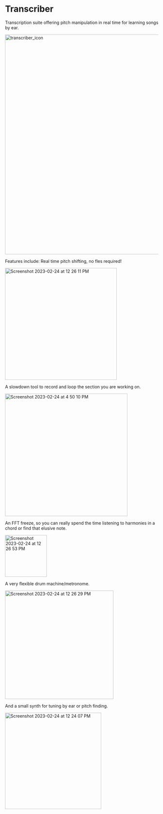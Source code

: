 # Transcriber
Transcription suite offering pitch manipulation in real time for learning songs by ear.

<img width="721" alt="transcriber_icon" src="https://user-images.githubusercontent.com/91866163/222673708-13205615-c9f9-40eb-9c26-7680ef17cf6d.png">

Features include:
Real time pitch shifting, no fles required!

<img width="367" alt="Screenshot 2023-02-24 at 12 26 11 PM" src="https://user-images.githubusercontent.com/91866163/222673792-6b69b187-4ed4-43a2-ba10-2b6d5d9b9211.png">

A slowdown tool to record and loop the section you are working on.

<img width="402" alt="Screenshot 2023-02-24 at 4 50 10 PM" src="https://user-images.githubusercontent.com/91866163/222673839-1749cabd-5dd3-434c-84f4-1a8c6591c7ce.png">

An FFT freeze, so you can really spend the time listening to harmonies in a chord or find that elusive note.

<img width="137" alt="Screenshot 2023-02-24 at 12 26 53 PM" src="https://user-images.githubusercontent.com/91866163/222673858-c2ec05b2-d6ff-432b-af4d-590f7603f1f5.png">

A very flexible drum machine/metronome.

<img width="356" alt="Screenshot 2023-02-24 at 12 26 29 PM" src="https://user-images.githubusercontent.com/91866163/222673867-6925bcbb-d1c6-462e-8506-e82cbd8ca8bb.png">

And a small synth for tuning by ear or pitch finding.

<img width="316" alt="Screenshot 2023-02-24 at 12 24 07 PM" src="https://user-images.githubusercontent.com/91866163/222673885-8ac11305-19b9-4860-bd46-73a0176b74fb.png">

